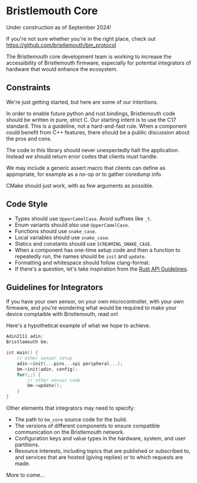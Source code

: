 # Bristlemouth Core

Under construction as of September 2024!

If you're not sure whether you're in the right place, check out
https://github.com/bristlemouth/bm_protocol

The Bristlemouth core development team is working to increase the
accessibility of Bristlemouth firmware, especially for potential
integrators of hardware that would enhance the ecosystem.

## Constraints

We're just getting started, but here are some of our intentions.

In order to enable future python and rust bindings, Bristlemouth code should be
written in pure, strict C. Our starting intent is to use the C17 standard.
This is a guideline, not a hard-and-fast rule. When a component could benefit
from C++ features, there should be a public discussion about the pros and cons.

The code in this library should never unexpectedly halt the application.
Instead we should return error codes that clients must handle.

We may include a generic assert macro that clients can define as appropriate,
for example as a no-op or to gather coredump info.

CMake should just work, with as few arguments as possible.

## Code Style

- Types should use `UpperCamelCase`. Avoid suffixes like `_t`.
- Enum variants should also use `UpperCamelCase`.
- Functions should use `snake_case`.
- Local variables should use `snake_case`.
- Statics and constants should use `SCREAMING_SNAKE_CASE`.
- When a component has one-time setup code and then a function to repeatedly run, the names should be `init` and `update`.
- Formatting and whitespace should follow clang-format.
- If there's a question, let's take inspiration from the [Rust API Guidelines](https://rust-lang.github.io/api-guidelines/naming.html).

## Guidelines for Integrators

If you have your own sensor, on your own microcontroller,
with your own firmware, and you're wondering what would be required
to make your device comptaible with Bristlemouth, read on!

Here's a hypothetical example of what we hope to achieve.

```C
Adin2111 adin;
Bristlemouth bm;

int main() {
    // other sensor setup
    adin->init(...pins...spi peripheral...);
    bm->init(adin, config);
    for(;;) {
        // other sensor code
        bm->update();
    }
}
```

Other elements that integrators may need to specify:

- The path to `bm_core` source code for the build.
- The versions of different components to ensure compatible communication on the Bristlemouth network.
- Configuration keys and value types in the hardware, system, and user partitions.
- Resource interests, including topics that are published or subscribed to, and services that are hosted (giving replies) or to which requests are made.

More to come...
